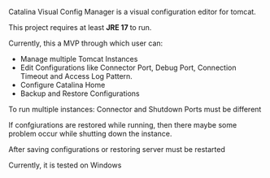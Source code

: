 Catalina Visual Config Manager is a visual configuration editor for tomcat.

This project requires at least <b> JRE 17 </b> to run.

Currently, this a MVP through which user can:

<ul>
<li> Manage multiple Tomcat Instances </li>

<li> Edit Configurations like Connector Port, Debug Port, 
Connection Timeout and Access Log Pattern. </li>

<li> Configure Catalina Home </li>

<li> Backup and Restore Configurations </li>

</ul>


To run multiple instances: Connector and Shutdown Ports must be different

If confgiurations are restored while running, then there maybe some problem occur while shutting down the instance.

After saving configurations or restoring server must be restarted


Currently, it is tested on Windows

